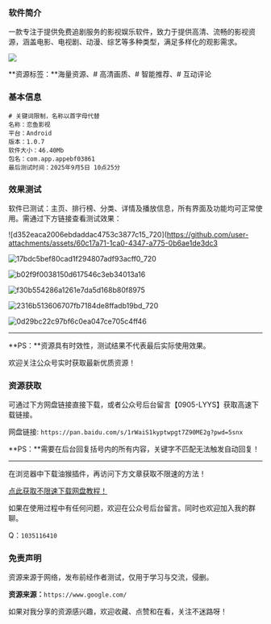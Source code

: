### 软件简介

一款专注于提供免费追剧服务的影视娱乐软件，致力于提供高清、流畅的影视资源，涵盖电影、电视剧、动漫、综艺等多种类型，满足多样化的观影需求。

![](https://raw.githubusercontent.com/wulinzaxue/account_img/img/img/13435d0dff33eeb141c29fedea742fc5.jpg)

**资源标签：**海量资源、# 高清画质、# 智能推荐、# 互动评论

### 基本信息

```
# 关键词限制，名称以首字母代替
名称：恋鱼影视
平台：Android
版本：1.0.7
软件大小：46.40Mb
包名：com.app.appebf03861
最后测试时间：2025年9月5日 10点25分
```


### 效果测试

软件已测试：主页、排行榜、分类、详情及播放信息，所有界面及功能均可正常使用。需通过下方链接查看测试效果：

![d352eaca2006ebdaddac4753c3877c15_720](https://github.com/user-attachments/assets/60c17a71-1ca0-4347-a775-0b6ae1de3dc3
                                        
![17bdc5bef80cad1f294807adf93acff0_720](https://github.com/user-attachments/assets/40aee269-9c5e-4f40-bd57-51fbf60ae45d)
 
![b02f9f0038150d617546c3eb34013a16](https://github.com/user-attachments/assets/d47a82ea-5ce1-4b36-8afe-c2e8de5ac36d)

![f30b554286a1261e7da5d168b80f8975](https://github.com/user-attachments/assets/8b140643-2eb7-4167-a51d-548acf524a7d)

![2316b513606707fb7184de8ffadb19bd_720](https://github.com/user-attachments/assets/d1776f20-168c-437f-ac47-784fc8ffab13)
                                       
![0d29bc22c97bf6c0ea047ce705c4ff46](https://github.com/user-attachments/assets/0deeff2e-d3cc-4fe8-bcea-041397228ca8)
                                    


---

**PS：**资源具有时效性，测试结果不代表最后实际使用效果。

欢迎关注公众号实时获取最新优质资源！

### 资源获取

可通过下方网盘链接直接下载，或者公众号后台留言【0905-LYYS】获取高速下载链接。

网盘链接: `https://pan.baidu.com/s/1rWaiS1kyptwpgt7Z90ME2g?pwd=5snx` 

**PS：**需要在后台回复括号内的所有内容，关键字不匹配无法触发自动回复！

---

在浏览器中下载油猴插件，再访问下方文章获取不限速的方法！

[点此获取不限速下载网盘教程！](https://mp.weixin.qq.com/s/0Gu6HZz3lHktRsHSmqattg)

如果在使用过程中有任何问题，欢迎在公众号后台留言。同时也欢迎加入我的群聊。

Q：`1035116410`

### 免责声明

资源来源于网络，发布前经作者测试，仅用于学习与交流，侵删。

**资源来源：**`https://www.google.com/`

如果对我分享的资源感兴趣，欢迎收藏、点赞和在看，关注不迷路呀！
